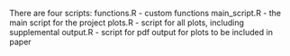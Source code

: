 There are four scripts:
functions.R - custom functions
main_script.R - the main script for the project
plots.R - script for all plots, including supplemental
output.R - script for pdf output for plots to be included in paper
